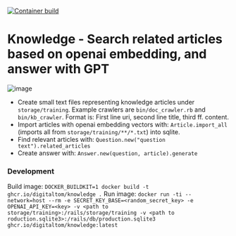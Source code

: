 [![Container build](https://github.com/digitaltom/knowledge/actions/workflows/docker-publish.yml/badge.svg)](https://github.com/digitaltom/knowledge/pkgs/container/knowledge)

# Knowledge - Search related articles based on openai embedding, and answer with GPT

![image](https://user-images.githubusercontent.com/582520/227728425-a407d4a7-951d-4f32-8bc4-cb405919571c.png)

- Create small text files representing knowledge articles under `storage/training`.
  Example crawlers are `bin/doc_crawler.rb` and `bin/kb_crawler`.
  Format is: First line uri, second line title, third ff. content.
- Import articles with openai embedding vectors with:
  `Article.import_all` (imports all from `storage/training/**/*.txt`) into sqlite.
- Find relevant articles with: `Question.new("question text").related_articles`
- Create answer with: `Answer.new(question, article).generate`

### Development

Build image: `DOCKER_BUILDKIT=1 docker build -t ghcr.io/digitaltom/knowledge .`
Run image: `docker run -ti --network=host --rm -e SECRET_KEY_BASE=<random_secret_key> -e OPENAI_API_KEY=<key> -v <path to storage/training>:/rails/storage/training -v <path to roduction.sqlite3>:/rails/db/production.sqlite3 ghcr.io/digitaltom/knowledge:latest`

